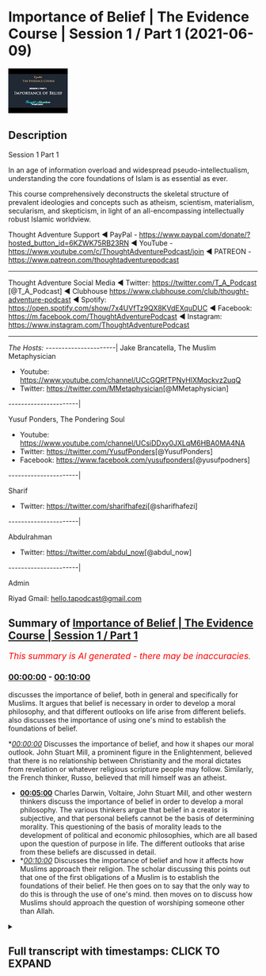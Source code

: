 # Importance of Belief | The Evidence Course | Session 1 / Part 1 (2021-06-09)

![alt Importance of Belief | The Evidence Course | Session 1 / Part 1](hQMnjy65mGo.jpg "Importance of Belief | The Evidence Course | Session 1 / Part 1")

## Description

Session 1 Part 1

In an age of information overload and widespread pseudo-intellectualism, understanding the core foundations of Islam is as essential as ever. 

This course comprehensively deconstructs the skeletal structure of prevalent ideologies and concepts such as atheism, scientism, materialism, secularism, and skepticism, in light of an all-encompassing intellectually robust Islamic worldview.

Thought Adventure Support
◄ PayPal - https://www.paypal.com/donate/?hosted_button_id=6KZWK75RB23RN 
◄ YouTube - https://www.youtube.com/c/ThoughtAdventurePodcast/join
◄ PATREON - https://www.patreon.com/thoughtadventurepodcast
____________________________________________________________________

Thought Adventure Social Media
◄ Twitter: https://twitter.com/T_A_Podcast​​ [@T_A_Podcast]
◄ Clubhouse https://www.clubhouse.com/club/thought-adventure-podcast
◄ Spotify: https://open.spotify.com/show/7x4UVfTz9QX8KVdEXquDUC
◄ Facebook: https://m.facebook.com/ThoughtAdventurePodcast
◄ Instagram: https://www.instagram.com/ThoughtAdventurePodcast​

----------------------------------------------------------------

*The Hosts:*
----------------------|
Jake Brancatella, The Muslim Metaphysician

- Youtube: https://www.youtube.com/channel/UCcGQRfTPNyHlXMqckvz2uqQ
- Twitter:  https://twitter.com/MMetaphysician​​ [@MMetaphysician]

----------------------|

Yusuf Ponders, The Pondering Soul

- Youtube: https://www.youtube.com/channel/UCsiDDxy0JXLqM6HBA0MA4NA
- Twitter: https://twitter.com/YusufPonders​​ [@YusufPonders]
- Facebook: https://www.facebook.com/yusufponders​ [@yusufpodners]

----------------------|

Sharif

- Twitter: https://twitter.com/sharifhafezi​​ [@sharifhafezi]

----------------------|

Abdulrahman

- Twitter: https://twitter.com/abdul_now​ [@abdul_now]

----------------------|

Admin

Riyad 
Gmail: hello.tapodcast@gmail.com

## Summary of [Importance of Belief | The Evidence Course | Session 1 / Part 1](https://www.youtube.com/watch?v=hQMnjy65mGo)


*<span style="color:red; font-size:125%">This summary is AI generated - there may be inaccuracies</span>. [](/)*

### [00:00:00](https://www.youtube.com/watch?v=hQMnjy65mGo&t=0) - [00:10:00](https://www.youtube.com/watch?v=hQMnjy65mGo&t=600)

 discusses the importance of belief, both in general and specifically for Muslims. It argues that belief is necessary in order to develop a moral philosophy, and that different outlooks on life arise from different beliefs.  also discusses the importance of using one's mind to establish the foundations of belief.

**[00:00:00](https://www.youtube.com/watch?v=hQMnjy65mGo&t=0)* Discusses the importance of belief, and how it shapes our moral outlook. John Stuart Mill, a prominent figure in the Enlightenment, believed that there is no relationship between Christianity and the moral dictates from revelation or whatever religious scripture people may follow. Similarly, the French thinker, Russo, believed that mill himself was an atheist.
* **[00:05:00](https://www.youtube.com/watch?v=hQMnjy65mGo&t=300)**  Charles Darwin, Voltaire, John Stuart Mill, and other western thinkers discuss the importance of belief in order to develop a moral philosophy. The various thinkers argue that belief in a creator is subjective, and that personal beliefs cannot be the basis of determining morality. This questioning of the basis of morality leads to the development of political and economic philosophies, which are all based upon the question of purpose in life. The different outlooks that arise from these beliefs are discussed in detail.
* **[00:10:00](https://www.youtube.com/watch?v=hQMnjy65mGo&t=600)* Discusses the importance of belief and how it affects how Muslims approach their religion. The scholar discussing this points out that one of the first obligations of a Muslim is to establish the foundations of their belief. He then goes on to say that the only way to do this is through the use of one's mind.  then moves on to discuss how Muslims should approach the question of worshiping someone other than Allah.

<details><summary><h2>Full transcript with timestamps: CLICK TO EXPAND</h2></summary>

[0:00:15](https://youtu.be/hQMnjy65mGo?t=15) welcome to the first video  
[0:00:16](https://youtu.be/hQMnjy65mGo?t=16) in the series of the evidence this video  
[0:00:19](https://youtu.be/hQMnjy65mGo?t=19) we want to talk  
[0:00:20](https://youtu.be/hQMnjy65mGo?t=20) today about is the importance of this  
[0:00:23](https://youtu.be/hQMnjy65mGo?t=23) discussion the importance  
[0:00:25](https://youtu.be/hQMnjy65mGo?t=25) of discussing the belief and i want you  
[0:00:28](https://youtu.be/hQMnjy65mGo?t=28) to  
[0:00:29](https://youtu.be/hQMnjy65mGo?t=29) imagine that after you've watched this  
[0:00:31](https://youtu.be/hQMnjy65mGo?t=31) video and you go to sleep  
[0:00:33](https://youtu.be/hQMnjy65mGo?t=33) in your usual room in your normal bed  
[0:00:36](https://youtu.be/hQMnjy65mGo?t=36) and that as you start to wake up you  
[0:00:40](https://youtu.be/hQMnjy65mGo?t=40) know it says something unusual  
[0:00:43](https://youtu.be/hQMnjy65mGo?t=43) instead of your cozy bed you find  
[0:00:45](https://youtu.be/hQMnjy65mGo?t=45) yourself lying on sand  
[0:00:47](https://youtu.be/hQMnjy65mGo?t=47) and as you adjust and the fog of sleep  
[0:00:50](https://youtu.be/hQMnjy65mGo?t=50) you know you overcome this  
[0:00:52](https://youtu.be/hQMnjy65mGo?t=52) you start to realize you're in the  
[0:00:53](https://youtu.be/hQMnjy65mGo?t=53) middle of a desert  
[0:00:55](https://youtu.be/hQMnjy65mGo?t=55) upon a sand dune so you went from your  
[0:00:58](https://youtu.be/hQMnjy65mGo?t=58) own house your own room your own bed  
[0:01:02](https://youtu.be/hQMnjy65mGo?t=62) to suddenly in the middle of a desert  
[0:01:04](https://youtu.be/hQMnjy65mGo?t=64) you're gonna naturally ask certain  
[0:01:05](https://youtu.be/hQMnjy65mGo?t=65) questions  
[0:01:07](https://youtu.be/hQMnjy65mGo?t=67) what am i doing here what is going to  
[0:01:09](https://youtu.be/hQMnjy65mGo?t=69) happen to me  
[0:01:10](https://youtu.be/hQMnjy65mGo?t=70) why am i here these are natural  
[0:01:13](https://youtu.be/hQMnjy65mGo?t=73) questions  
[0:01:14](https://youtu.be/hQMnjy65mGo?t=74) that everybody would seek to answer if  
[0:01:17](https://youtu.be/hQMnjy65mGo?t=77) they're putting that type of situation  
[0:01:19](https://youtu.be/hQMnjy65mGo?t=79) now imagine while you're in this desert  
[0:01:22](https://youtu.be/hQMnjy65mGo?t=82) you start to get thirsty so you end up  
[0:01:24](https://youtu.be/hQMnjy65mGo?t=84) looking for some water  
[0:01:26](https://youtu.be/hQMnjy65mGo?t=86) or you get hungry so you look for food  
[0:01:28](https://youtu.be/hQMnjy65mGo?t=88) you think to yourself you need a bit of  
[0:01:29](https://youtu.be/hQMnjy65mGo?t=89) shelter  
[0:01:30](https://youtu.be/hQMnjy65mGo?t=90) so although you're pursuing these  
[0:01:32](https://youtu.be/hQMnjy65mGo?t=92) aspects these  
[0:01:34](https://youtu.be/hQMnjy65mGo?t=94) these needs in life or in this desert  
[0:01:37](https://youtu.be/hQMnjy65mGo?t=97) the question of why you are there  
[0:01:40](https://youtu.be/hQMnjy65mGo?t=100) how you got there and what's going to  
[0:01:42](https://youtu.be/hQMnjy65mGo?t=102) happen you will never leave you  
[0:01:44](https://youtu.be/hQMnjy65mGo?t=104) you'll always be in that situation where  
[0:01:45](https://youtu.be/hQMnjy65mGo?t=105) you're thinking constantly  
[0:01:47](https://youtu.be/hQMnjy65mGo?t=107) now again going back to this desert  
[0:01:51](https://youtu.be/hQMnjy65mGo?t=111) you find a group of people and you go up  
[0:01:54](https://youtu.be/hQMnjy65mGo?t=114) to them you say  
[0:01:55](https://youtu.be/hQMnjy65mGo?t=115) how did i get into this desert and one  
[0:01:58](https://youtu.be/hQMnjy65mGo?t=118) person he turns around  
[0:01:59](https://youtu.be/hQMnjy65mGo?t=119) and he says well you just popped into  
[0:02:03](https://youtu.be/hQMnjy65mGo?t=123) this desert you weren't here and  
[0:02:05](https://youtu.be/hQMnjy65mGo?t=125) suddenly you became here  
[0:02:07](https://youtu.be/hQMnjy65mGo?t=127) now would you accept that would that  
[0:02:08](https://youtu.be/hQMnjy65mGo?t=128) make sense to you  
[0:02:10](https://youtu.be/hQMnjy65mGo?t=130) that you simply popped into exist or  
[0:02:12](https://youtu.be/hQMnjy65mGo?t=132) popped into the  
[0:02:14](https://youtu.be/hQMnjy65mGo?t=134) the desert from when you were previously  
[0:02:16](https://youtu.be/hQMnjy65mGo?t=136) in your own house in your own room  
[0:02:17](https://youtu.be/hQMnjy65mGo?t=137) it wouldn't make sense similarly if  
[0:02:20](https://youtu.be/hQMnjy65mGo?t=140) somebody turned around and said oh big  
[0:02:21](https://youtu.be/hQMnjy65mGo?t=141) bird scooped you up out of your bed  
[0:02:23](https://youtu.be/hQMnjy65mGo?t=143) flew over and dropped you off here  
[0:02:26](https://youtu.be/hQMnjy65mGo?t=146) you'd naturally ask the question where's  
[0:02:28](https://youtu.be/hQMnjy65mGo?t=148) your evidence  
[0:02:30](https://youtu.be/hQMnjy65mGo?t=150) yeah did it really happen do you have  
[0:02:32](https://youtu.be/hQMnjy65mGo?t=152) any proof for it  
[0:02:33](https://youtu.be/hQMnjy65mGo?t=153) you're not just simply going to blindly  
[0:02:35](https://youtu.be/hQMnjy65mGo?t=155) imitate  
[0:02:36](https://youtu.be/hQMnjy65mGo?t=156) what they have said and the analogy is  
[0:02:39](https://youtu.be/hQMnjy65mGo?t=159) clear  
[0:02:40](https://youtu.be/hQMnjy65mGo?t=160) life is like this from nothing  
[0:02:43](https://youtu.be/hQMnjy65mGo?t=163) or from no conscious awareness suddenly  
[0:02:46](https://youtu.be/hQMnjy65mGo?t=166) we find ourselves  
[0:02:47](https://youtu.be/hQMnjy65mGo?t=167) consciously aware thinking to ourselves  
[0:02:50](https://youtu.be/hQMnjy65mGo?t=170) how did we get here  
[0:02:51](https://youtu.be/hQMnjy65mGo?t=171) and everybody knows no matter  
[0:02:55](https://youtu.be/hQMnjy65mGo?t=175) who they are whether they're religious  
[0:02:57](https://youtu.be/hQMnjy65mGo?t=177) or not whether they believe in a creator  
[0:02:59](https://youtu.be/hQMnjy65mGo?t=179) or not  
[0:02:59](https://youtu.be/hQMnjy65mGo?t=179) every single person knows that they are  
[0:03:02](https://youtu.be/hQMnjy65mGo?t=182) going to die  
[0:03:03](https://youtu.be/hQMnjy65mGo?t=183) and so the natural question then is  
[0:03:06](https://youtu.be/hQMnjy65mGo?t=186) what's going to happen to me after i die  
[0:03:09](https://youtu.be/hQMnjy65mGo?t=189) and these two questions how did i get  
[0:03:12](https://youtu.be/hQMnjy65mGo?t=192) here  
[0:03:13](https://youtu.be/hQMnjy65mGo?t=193) and what's going to happen to me  
[0:03:14](https://youtu.be/hQMnjy65mGo?t=194) afterwards are the two  
[0:03:16](https://youtu.be/hQMnjy65mGo?t=196) most fundamental questions that will  
[0:03:18](https://youtu.be/hQMnjy65mGo?t=198) shape our viewpoint towards life i.e  
[0:03:20](https://youtu.be/hQMnjy65mGo?t=200) our purpose towards this life  
[0:03:24](https://youtu.be/hQMnjy65mGo?t=204) and this purpose understanding this  
[0:03:28](https://youtu.be/hQMnjy65mGo?t=208) allows us else also to understand and  
[0:03:30](https://youtu.be/hQMnjy65mGo?t=210) appreciate our moral outlook  
[0:03:32](https://youtu.be/hQMnjy65mGo?t=212) how we see good how we see bad will be  
[0:03:35](https://youtu.be/hQMnjy65mGo?t=215) determined  
[0:03:36](https://youtu.be/hQMnjy65mGo?t=216) how we view our purpose in life and how  
[0:03:38](https://youtu.be/hQMnjy65mGo?t=218) we view our purpose in life is  
[0:03:40](https://youtu.be/hQMnjy65mGo?t=220) determined  
[0:03:41](https://youtu.be/hQMnjy65mGo?t=221) by answering the question how did i come  
[0:03:43](https://youtu.be/hQMnjy65mGo?t=223) how did i get here  
[0:03:44](https://youtu.be/hQMnjy65mGo?t=224) and where am i going and this question  
[0:03:47](https://youtu.be/hQMnjy65mGo?t=227) is not just for religious people because  
[0:03:49](https://youtu.be/hQMnjy65mGo?t=229) the assumption is about purpose of life  
[0:03:51](https://youtu.be/hQMnjy65mGo?t=231) it's a religious discussion  
[0:03:52](https://youtu.be/hQMnjy65mGo?t=232) it's a debate and a discussion that  
[0:03:53](https://youtu.be/hQMnjy65mGo?t=233) maybe christians and hindus and muslims  
[0:03:55](https://youtu.be/hQMnjy65mGo?t=235) might have  
[0:03:57](https://youtu.be/hQMnjy65mGo?t=237) this question is a fundamental question  
[0:03:58](https://youtu.be/hQMnjy65mGo?t=238) because it's going to shape  
[0:04:00](https://youtu.be/hQMnjy65mGo?t=240) our moral outlook for example john  
[0:04:02](https://youtu.be/hQMnjy65mGo?t=242) stuart mill  
[0:04:03](https://youtu.be/hQMnjy65mGo?t=243) who was born in 1806 and forms part of  
[0:04:06](https://youtu.be/hQMnjy65mGo?t=246) what the west calls  
[0:04:08](https://youtu.be/hQMnjy65mGo?t=248) the enlightenment thinker he expounded  
[0:04:11](https://youtu.be/hQMnjy65mGo?t=251) upon this idea called utilitarianism  
[0:04:14](https://youtu.be/hQMnjy65mGo?t=254) which is this ethical theory that seeks  
[0:04:16](https://youtu.be/hQMnjy65mGo?t=256) to maximize benefit  
[0:04:18](https://youtu.be/hQMnjy65mGo?t=258) for the greatest number of people and  
[0:04:19](https://youtu.be/hQMnjy65mGo?t=259) minimize harm  
[0:04:21](https://youtu.be/hQMnjy65mGo?t=261) and his ethical and moral outlook was a  
[0:04:24](https://youtu.be/hQMnjy65mGo?t=264) direct result  
[0:04:26](https://youtu.be/hQMnjy65mGo?t=266) because for mill he answered the  
[0:04:28](https://youtu.be/hQMnjy65mGo?t=268) question about the purpose of life  
[0:04:30](https://youtu.be/hQMnjy65mGo?t=270) which he for himself he believed that  
[0:04:32](https://youtu.be/hQMnjy65mGo?t=272) there was no relationship between  
[0:04:34](https://youtu.be/hQMnjy65mGo?t=274) christianity  
[0:04:35](https://youtu.be/hQMnjy65mGo?t=275) and the moral dictates from revelation  
[0:04:38](https://youtu.be/hQMnjy65mGo?t=278) or whatever  
[0:04:39](https://youtu.be/hQMnjy65mGo?t=279) religious scripture to the role that  
[0:04:42](https://youtu.be/hQMnjy65mGo?t=282) life has  
[0:04:43](https://youtu.be/hQMnjy65mGo?t=283) how it's governed so he's separated in  
[0:04:45](https://youtu.be/hQMnjy65mGo?t=285) fact many people  
[0:04:47](https://youtu.be/hQMnjy65mGo?t=287) they say that mill himself he was an  
[0:04:49](https://youtu.be/hQMnjy65mGo?t=289) atheist so he didn't believe in god  
[0:04:51](https://youtu.be/hQMnjy65mGo?t=291) and he attacked and criticized  
[0:04:53](https://youtu.be/hQMnjy65mGo?t=293) christianity  
[0:04:54](https://youtu.be/hQMnjy65mGo?t=294) uh you know quite a lot similarly you  
[0:04:57](https://youtu.be/hQMnjy65mGo?t=297) have russo  
[0:04:58](https://youtu.be/hQMnjy65mGo?t=298) the french thinker from the 18th century  
[0:05:01](https://youtu.be/hQMnjy65mGo?t=301) and he  
[0:05:02](https://youtu.be/hQMnjy65mGo?t=302) argued before he argued his moral  
[0:05:04](https://youtu.be/hQMnjy65mGo?t=304) philosophy his outlook on life  
[0:05:06](https://youtu.be/hQMnjy65mGo?t=306) the first thing he argued was whether a  
[0:05:09](https://youtu.be/hQMnjy65mGo?t=309) god exists or  
[0:05:10](https://youtu.be/hQMnjy65mGo?t=310) not and what he said was that the belief  
[0:05:13](https://youtu.be/hQMnjy65mGo?t=313) in a creator  
[0:05:15](https://youtu.be/hQMnjy65mGo?t=315) is subjective some people have arguments  
[0:05:17](https://youtu.be/hQMnjy65mGo?t=317) for some people have arguments against  
[0:05:19](https://youtu.be/hQMnjy65mGo?t=319) it's a personal belief and as such  
[0:05:22](https://youtu.be/hQMnjy65mGo?t=322) personal beliefs cannot be the basis of  
[0:05:24](https://youtu.be/hQMnjy65mGo?t=324) determining morality  
[0:05:26](https://youtu.be/hQMnjy65mGo?t=326) of the individual and within society at  
[0:05:28](https://youtu.be/hQMnjy65mGo?t=328) large  
[0:05:29](https://youtu.be/hQMnjy65mGo?t=329) so as you can see the various western  
[0:05:32](https://youtu.be/hQMnjy65mGo?t=332) thinkers  
[0:05:33](https://youtu.be/hQMnjy65mGo?t=333) of the 18th and 19th century developed  
[0:05:35](https://youtu.be/hQMnjy65mGo?t=335) their moral philosophy  
[0:05:37](https://youtu.be/hQMnjy65mGo?t=337) which in turn developed from that from  
[0:05:39](https://youtu.be/hQMnjy65mGo?t=339) them  
[0:05:40](https://youtu.be/hQMnjy65mGo?t=340) their political economic outlook so from  
[0:05:42](https://youtu.be/hQMnjy65mGo?t=342) their moral philosophy came this  
[0:05:44](https://youtu.be/hQMnjy65mGo?t=344) political and economic outlook but all  
[0:05:47](https://youtu.be/hQMnjy65mGo?t=347) of this was predicated  
[0:05:49](https://youtu.be/hQMnjy65mGo?t=349) built upon the question about  
[0:05:52](https://youtu.be/hQMnjy65mGo?t=352) what is our purpose in life and that  
[0:05:54](https://youtu.be/hQMnjy65mGo?t=354) itself was predicated upon  
[0:05:56](https://youtu.be/hQMnjy65mGo?t=356) what comes before life and what comes  
[0:05:58](https://youtu.be/hQMnjy65mGo?t=358) after life and its relationship  
[0:06:01](https://youtu.be/hQMnjy65mGo?t=361) to this life's affairs therefore this  
[0:06:04](https://youtu.be/hQMnjy65mGo?t=364) question about purpose isn't just a  
[0:06:06](https://youtu.be/hQMnjy65mGo?t=366) question  
[0:06:07](https://youtu.be/hQMnjy65mGo?t=367) for religiously inclined people  
[0:06:10](https://youtu.be/hQMnjy65mGo?t=370) but rather are questions that shape how  
[0:06:13](https://youtu.be/hQMnjy65mGo?t=373) each  
[0:06:14](https://youtu.be/hQMnjy65mGo?t=374) one of us acts in this life and how we  
[0:06:16](https://youtu.be/hQMnjy65mGo?t=376) perceive not only individual actions  
[0:06:19](https://youtu.be/hQMnjy65mGo?t=379) but societal actions at large and as  
[0:06:22](https://youtu.be/hQMnjy65mGo?t=382) such  
[0:06:23](https://youtu.be/hQMnjy65mGo?t=383) everyone no matter who they are  
[0:06:26](https://youtu.be/hQMnjy65mGo?t=386) has a belief system we all have belief  
[0:06:29](https://youtu.be/hQMnjy65mGo?t=389) systems  
[0:06:29](https://youtu.be/hQMnjy65mGo?t=389) whether we call ourselves religious or  
[0:06:32](https://youtu.be/hQMnjy65mGo?t=392) whether we call ourselves you know  
[0:06:34](https://youtu.be/hQMnjy65mGo?t=394) irreligious or don't have claim we don't  
[0:06:36](https://youtu.be/hQMnjy65mGo?t=396) believe in god or whatever  
[0:06:38](https://youtu.be/hQMnjy65mGo?t=398) we will have a belief system some of  
[0:06:41](https://youtu.be/hQMnjy65mGo?t=401) these beliefs or for many people these  
[0:06:42](https://youtu.be/hQMnjy65mGo?t=402) belief  
[0:06:43](https://youtu.be/hQMnjy65mGo?t=403) systems that they develop or are  
[0:06:46](https://youtu.be/hQMnjy65mGo?t=406) unconsciously adopted from the  
[0:06:48](https://youtu.be/hQMnjy65mGo?t=408) society around them so you have many  
[0:06:50](https://youtu.be/hQMnjy65mGo?t=410) people that turn around  
[0:06:51](https://youtu.be/hQMnjy65mGo?t=411) and they may use you know terms like you  
[0:06:53](https://youtu.be/hQMnjy65mGo?t=413) know we only live once therefore live  
[0:06:56](https://youtu.be/hQMnjy65mGo?t=416) life to the maximum  
[0:06:57](https://youtu.be/hQMnjy65mGo?t=417) yeah or live life to the max now that  
[0:06:59](https://youtu.be/hQMnjy65mGo?t=419) term that concept  
[0:07:01](https://youtu.be/hQMnjy65mGo?t=421) comes implicitly by accepting there is  
[0:07:03](https://youtu.be/hQMnjy65mGo?t=423) no god there is no afterlife  
[0:07:05](https://youtu.be/hQMnjy65mGo?t=425) therefore our moral outlook is built  
[0:07:08](https://youtu.be/hQMnjy65mGo?t=428) around  
[0:07:08](https://youtu.be/hQMnjy65mGo?t=428) how do we maximize our life yeah  
[0:07:12](https://youtu.be/hQMnjy65mGo?t=432) similarly you have other people they say  
[0:07:14](https://youtu.be/hQMnjy65mGo?t=434) well  
[0:07:15](https://youtu.be/hQMnjy65mGo?t=435) i should be free to do whatever i want  
[0:07:17](https://youtu.be/hQMnjy65mGo?t=437) so long as i'm not harming  
[0:07:19](https://youtu.be/hQMnjy65mGo?t=439) other people this is a an argument that  
[0:07:21](https://youtu.be/hQMnjy65mGo?t=441) john stuart mill himself  
[0:07:23](https://youtu.be/hQMnjy65mGo?t=443) articulated 200 years earlier and you  
[0:07:26](https://youtu.be/hQMnjy65mGo?t=446) see how  
[0:07:27](https://youtu.be/hQMnjy65mGo?t=447) people and that was a radical argument  
[0:07:30](https://youtu.be/hQMnjy65mGo?t=450) at that time  
[0:07:31](https://youtu.be/hQMnjy65mGo?t=451) and yet now because it's become accepted  
[0:07:34](https://youtu.be/hQMnjy65mGo?t=454) as a norm a normal idea within today's  
[0:07:37](https://youtu.be/hQMnjy65mGo?t=457) western liberal secular societies  
[0:07:39](https://youtu.be/hQMnjy65mGo?t=459) that now people naturally make this this  
[0:07:41](https://youtu.be/hQMnjy65mGo?t=461) statement i should be free to do  
[0:07:42](https://youtu.be/hQMnjy65mGo?t=462) whatever i want so  
[0:07:44](https://youtu.be/hQMnjy65mGo?t=464) so long as i'm not physically harming  
[0:07:46](https://youtu.be/hQMnjy65mGo?t=466) other people  
[0:07:47](https://youtu.be/hQMnjy65mGo?t=467) it's a belief system and again that  
[0:07:49](https://youtu.be/hQMnjy65mGo?t=469) belief system has certain ideological  
[0:07:51](https://youtu.be/hQMnjy65mGo?t=471) connotations  
[0:07:52](https://youtu.be/hQMnjy65mGo?t=472) that is related to how we view our  
[0:07:54](https://youtu.be/hQMnjy65mGo?t=474) purpose in life  
[0:07:56](https://youtu.be/hQMnjy65mGo?t=476) for a muslim the answer to the question  
[0:07:59](https://youtu.be/hQMnjy65mGo?t=479) of purpose of life  
[0:08:00](https://youtu.be/hQMnjy65mGo?t=480) will obviously naturally create a unique  
[0:08:03](https://youtu.be/hQMnjy65mGo?t=483) outlook because for a muslim  
[0:08:04](https://youtu.be/hQMnjy65mGo?t=484) not only do we believe that a creator  
[0:08:06](https://youtu.be/hQMnjy65mGo?t=486) exists but also we believe that the  
[0:08:08](https://youtu.be/hQMnjy65mGo?t=488) creator created us  
[0:08:10](https://youtu.be/hQMnjy65mGo?t=490) our instincts our needs our need to  
[0:08:12](https://youtu.be/hQMnjy65mGo?t=492) perform actions  
[0:08:14](https://youtu.be/hQMnjy65mGo?t=494) and we also believe that allah on the  
[0:08:17](https://youtu.be/hQMnjy65mGo?t=497) day of judgment meaning  
[0:08:18](https://youtu.be/hQMnjy65mGo?t=498) after this life will judge our actions  
[0:08:21](https://youtu.be/hQMnjy65mGo?t=501) how we performed our actions how we  
[0:08:24](https://youtu.be/hQMnjy65mGo?t=504) satisfied our needs how did we  
[0:08:26](https://youtu.be/hQMnjy65mGo?t=506) eat how did we drink so every single  
[0:08:29](https://youtu.be/hQMnjy65mGo?t=509) action  
[0:08:29](https://youtu.be/hQMnjy65mGo?t=509) whether big or small will be we will be  
[0:08:33](https://youtu.be/hQMnjy65mGo?t=513) held accountable for  
[0:08:35](https://youtu.be/hQMnjy65mGo?t=515) so we therefore when we look at our  
[0:08:38](https://youtu.be/hQMnjy65mGo?t=518) actions  
[0:08:38](https://youtu.be/hQMnjy65mGo?t=518) we weigh our actions according to this  
[0:08:40](https://youtu.be/hQMnjy65mGo?t=520) belief  
[0:08:42](https://youtu.be/hQMnjy65mGo?t=522) are we doing an action which the creator  
[0:08:45](https://youtu.be/hQMnjy65mGo?t=525) is pleased with  
[0:08:46](https://youtu.be/hQMnjy65mGo?t=526) and has ordained for us or are we doing  
[0:08:49](https://youtu.be/hQMnjy65mGo?t=529) an action  
[0:08:49](https://youtu.be/hQMnjy65mGo?t=529) which displeases our creator and we're  
[0:08:51](https://youtu.be/hQMnjy65mGo?t=531) going to be held  
[0:08:52](https://youtu.be/hQMnjy65mGo?t=532) accountable for which is different to  
[0:08:55](https://youtu.be/hQMnjy65mGo?t=535) the idea that with so long we should be  
[0:08:57](https://youtu.be/hQMnjy65mGo?t=537) able to do whatever we want  
[0:08:58](https://youtu.be/hQMnjy65mGo?t=538) so long as they're not harming others or  
[0:09:01](https://youtu.be/hQMnjy65mGo?t=541) others  
[0:09:02](https://youtu.be/hQMnjy65mGo?t=542) who say you know my actions are  
[0:09:04](https://youtu.be/hQMnjy65mGo?t=544) predicated on personal benefit  
[0:09:06](https://youtu.be/hQMnjy65mGo?t=546) or as much gratification as i possibly  
[0:09:08](https://youtu.be/hQMnjy65mGo?t=548) can rather this person  
[0:09:11](https://youtu.be/hQMnjy65mGo?t=551) he looks at his actions based upon how  
[0:09:13](https://youtu.be/hQMnjy65mGo?t=553) he worships his creator  
[0:09:15](https://youtu.be/hQMnjy65mGo?t=555) not just in his prayer and fasting but  
[0:09:18](https://youtu.be/hQMnjy65mGo?t=558) he looks at even in the other aspects  
[0:09:20](https://youtu.be/hQMnjy65mGo?t=560) what we were termed as muslims from  
[0:09:22](https://youtu.be/hQMnjy65mGo?t=562) amulet or the societal transactions  
[0:09:25](https://youtu.be/hQMnjy65mGo?t=565) so everything that he does from his  
[0:09:27](https://youtu.be/hQMnjy65mGo?t=567) dress to his eating  
[0:09:29](https://youtu.be/hQMnjy65mGo?t=569) to his praying to his relationships with  
[0:09:31](https://youtu.be/hQMnjy65mGo?t=571) people outside  
[0:09:32](https://youtu.be/hQMnjy65mGo?t=572) to the society at large all of this will  
[0:09:35](https://youtu.be/hQMnjy65mGo?t=575) be looked at  
[0:09:36](https://youtu.be/hQMnjy65mGo?t=576) within the paradigm within the framework  
[0:09:38](https://youtu.be/hQMnjy65mGo?t=578) of this belief of this islamic belief  
[0:09:43](https://youtu.be/hQMnjy65mGo?t=583) so if we answer this question  
[0:09:46](https://youtu.be/hQMnjy65mGo?t=586) that there is nothing before life and if  
[0:09:48](https://youtu.be/hQMnjy65mGo?t=588) we answer the question  
[0:09:50](https://youtu.be/hQMnjy65mGo?t=590) that after this life we go to nothing  
[0:09:53](https://youtu.be/hQMnjy65mGo?t=593) then like i said this will create a a  
[0:09:55](https://youtu.be/hQMnjy65mGo?t=595) different type of viewpoint on life  
[0:09:58](https://youtu.be/hQMnjy65mGo?t=598) so you find that such a person  
[0:10:02](https://youtu.be/hQMnjy65mGo?t=602) will maybe seek to maximize his  
[0:10:04](https://youtu.be/hQMnjy65mGo?t=604) individual gratifications  
[0:10:06](https://youtu.be/hQMnjy65mGo?t=606) but for a muslim as i mentioned before  
[0:10:08](https://youtu.be/hQMnjy65mGo?t=608) we look at this  
[0:10:09](https://youtu.be/hQMnjy65mGo?t=609) separately if then  
[0:10:12](https://youtu.be/hQMnjy65mGo?t=612) the understanding asking this question  
[0:10:15](https://youtu.be/hQMnjy65mGo?t=615) what is our purpose  
[0:10:17](https://youtu.be/hQMnjy65mGo?t=617) is a natural question when we wake up  
[0:10:19](https://youtu.be/hQMnjy65mGo?t=619) into existence  
[0:10:20](https://youtu.be/hQMnjy65mGo?t=620) and if this question has such a profound  
[0:10:23](https://youtu.be/hQMnjy65mGo?t=623) impact  
[0:10:24](https://youtu.be/hQMnjy65mGo?t=624) on how we perform actions changes our  
[0:10:26](https://youtu.be/hQMnjy65mGo?t=626) viewpoint on life  
[0:10:28](https://youtu.be/hQMnjy65mGo?t=628) then this question is the most important  
[0:10:30](https://youtu.be/hQMnjy65mGo?t=630) question in life  
[0:10:31](https://youtu.be/hQMnjy65mGo?t=631) i what is our purpose and what came  
[0:10:34](https://youtu.be/hQMnjy65mGo?t=634) before life  
[0:10:35](https://youtu.be/hQMnjy65mGo?t=635) does a creator exist is there life after  
[0:10:38](https://youtu.be/hQMnjy65mGo?t=638) this life  
[0:10:40](https://youtu.be/hQMnjy65mGo?t=640) indeed it should be noted that one of  
[0:10:42](https://youtu.be/hQMnjy65mGo?t=642) the famous scholars of islam his name  
[0:10:44](https://youtu.be/hQMnjy65mGo?t=644) was imam  
[0:10:45](https://youtu.be/hQMnjy65mGo?t=645) jawaini and he lived about a thousand  
[0:10:47](https://youtu.be/hQMnjy65mGo?t=647) years ago he was also known as imam  
[0:10:49](https://youtu.be/hQMnjy65mGo?t=649) al-haraman  
[0:10:50](https://youtu.be/hQMnjy65mGo?t=650) imam of the two holy sanctuaries because  
[0:10:52](https://youtu.be/hQMnjy65mGo?t=652) he was imam of both mecca and medina at  
[0:10:54](https://youtu.be/hQMnjy65mGo?t=654) that time  
[0:10:55](https://youtu.be/hQMnjy65mGo?t=655) and he was also known as the teacher of  
[0:10:57](https://youtu.be/hQMnjy65mGo?t=657) imam khazali  
[0:10:58](https://youtu.be/hQMnjy65mGo?t=658) the famous scholar of islam he stated in  
[0:11:01](https://youtu.be/hQMnjy65mGo?t=661) his book  
[0:11:03](https://youtu.be/hQMnjy65mGo?t=663) that the first obligation placed upon a  
[0:11:06](https://youtu.be/hQMnjy65mGo?t=666) muslim  
[0:11:06](https://youtu.be/hQMnjy65mGo?t=666) is to establish the foundations of their  
[0:11:08](https://youtu.be/hQMnjy65mGo?t=668) belief and he  
[0:11:10](https://youtu.be/hQMnjy65mGo?t=670) deduced this ruling so he said the first  
[0:11:14](https://youtu.be/hQMnjy65mGo?t=674) obligation placed upon a muslim  
[0:11:15](https://youtu.be/hQMnjy65mGo?t=675) most of the time when we think about the  
[0:11:17](https://youtu.be/hQMnjy65mGo?t=677) first obligation placed upon a muslim  
[0:11:18](https://youtu.be/hQMnjy65mGo?t=678) we're thinking about prayer  
[0:11:20](https://youtu.be/hQMnjy65mGo?t=680) salah you know the pillars of islam but  
[0:11:22](https://youtu.be/hQMnjy65mGo?t=682) he said the first obligation placed upon  
[0:11:24](https://youtu.be/hQMnjy65mGo?t=684) a muslim  
[0:11:25](https://youtu.be/hQMnjy65mGo?t=685) is to establish the foundations of their  
[0:11:27](https://youtu.be/hQMnjy65mGo?t=687) belief meaning  
[0:11:28](https://youtu.be/hQMnjy65mGo?t=688) establish the rational justifications  
[0:11:31](https://youtu.be/hQMnjy65mGo?t=691) for his for their belief  
[0:11:32](https://youtu.be/hQMnjy65mGo?t=692) and he deduced this from surah muhammad  
[0:11:35](https://youtu.be/hQMnjy65mGo?t=695) chapter 47  
[0:11:36](https://youtu.be/hQMnjy65mGo?t=696) verse 19 where in translation it says  
[0:11:39](https://youtu.be/hQMnjy65mGo?t=699) so know that there is none worthy of  
[0:11:42](https://youtu.be/hQMnjy65mGo?t=702) worship  
[0:11:42](https://youtu.be/hQMnjy65mGo?t=702) except allah in the arabic it says  
[0:11:48](https://youtu.be/hQMnjy65mGo?t=708) the term the verb is used for islam  
[0:11:52](https://youtu.be/hQMnjy65mGo?t=712) so it's i to seek  
[0:11:55](https://youtu.be/hQMnjy65mGo?t=715) to seek knowledge and the term ill as  
[0:11:57](https://youtu.be/hQMnjy65mGo?t=717) explained by imam jawaini  
[0:11:59](https://youtu.be/hQMnjy65mGo?t=719) means knowledge with certainty and he  
[0:12:02](https://youtu.be/hQMnjy65mGo?t=722) then goes on to explain that the only  
[0:12:04](https://youtu.be/hQMnjy65mGo?t=724) way we can determine  
[0:12:05](https://youtu.be/hQMnjy65mGo?t=725) certainty through and establish  
[0:12:07](https://youtu.be/hQMnjy65mGo?t=727) therefore in  
[0:12:08](https://youtu.be/hQMnjy65mGo?t=728) in that there is none worthy of worship  
[0:12:09](https://youtu.be/hQMnjy65mGo?t=729) except allah  
[0:12:11](https://youtu.be/hQMnjy65mGo?t=731) is to approach this question through the  
[0:12:14](https://youtu.be/hQMnjy65mGo?t=734) use of our mind  
[0:12:16](https://youtu.be/hQMnjy65mGo?t=736) i think now this leads us to the next  
[0:12:19](https://youtu.be/hQMnjy65mGo?t=739) video  
[0:12:20](https://youtu.be/hQMnjy65mGo?t=740) how should we approach this question and  
[0:12:22](https://youtu.be/hQMnjy65mGo?t=742) that is to say what methodology  
[0:12:24](https://youtu.be/hQMnjy65mGo?t=744) should we use  
</details>